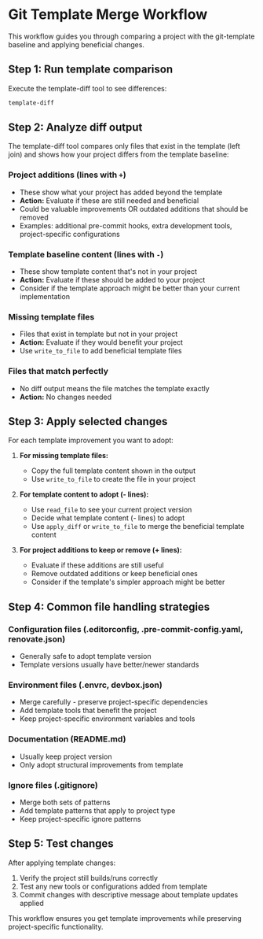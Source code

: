 # Git Template Merge Workflow

This workflow guides you through comparing a project with the git-template baseline and applying beneficial changes.

## Step 1: Run template comparison

Execute the template-diff tool to see differences:

```bash
template-diff
```

## Step 2: Analyze diff output

The template-diff tool compares only files that exist in the template (left join) and shows how your project differs from the template baseline:

### Project additions (lines with `+`)

- These show what your project has added beyond the template
- **Action:** Evaluate if these are still needed and beneficial
- Could be valuable improvements OR outdated additions that should be removed
- Examples: additional pre-commit hooks, extra development tools, project-specific configurations

### Template baseline content (lines with `-`)

- These show template content that's not in your project
- **Action:** Evaluate if these should be added to your project
- Consider if the template approach might be better than your current implementation

### Missing template files

- Files that exist in template but not in your project
- **Action:** Evaluate if they would benefit your project
- Use `write_to_file` to add beneficial template files

### Files that match perfectly

- No diff output means the file matches the template exactly
- **Action:** No changes needed

## Step 3: Apply selected changes

For each template improvement you want to adopt:

1. **For missing template files:**
   - Copy the full template content shown in the output
   - Use `write_to_file` to create the file in your project

2. **For template content to adopt (- lines):**
   - Use `read_file` to see your current project version
   - Decide what template content (- lines) to adopt
   - Use `apply_diff` or `write_to_file` to merge the beneficial template content

3. **For project additions to keep or remove (+ lines):**
   - Evaluate if these additions are still useful
   - Remove outdated additions or keep beneficial ones
   - Consider if the template's simpler approach might be better

## Step 4: Common file handling strategies

### Configuration files (.editorconfig, .pre-commit-config.yaml, renovate.json)

- Generally safe to adopt template version
- Template versions usually have better/newer standards

### Environment files (.envrc, devbox.json)

- Merge carefully - preserve project-specific dependencies
- Add template tools that benefit the project
- Keep project-specific environment variables and tools

### Documentation (README.md)

- Usually keep project version
- Only adopt structural improvements from template

### Ignore files (.gitignore)

- Merge both sets of patterns
- Add template patterns that apply to project type
- Keep project-specific ignore patterns

## Step 5: Test changes

After applying template changes:

1. Verify the project still builds/runs correctly
2. Test any new tools or configurations added from template
3. Commit changes with descriptive message about template updates applied

This workflow ensures you get template improvements while preserving project-specific functionality.
